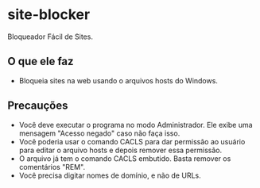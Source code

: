 # site-blocker
Bloqueador Fácil de Sites.

## O que ele faz
- Bloqueia sites na web usando o arquivos hosts do Windows.

## Precauções
- Você deve executar o programa no modo Administrador. Ele exibe uma mensagem "Acesso negado" caso não faça isso.
- Você poderia usar o comando CACLS para dar permissão ao usuário para editar o arquivo hosts e depois remover essa permissão.
- O arquivo já tem o comando CACLS embutido. Basta remover os comentários "REM".
- Você precisa digitar nomes de domínio, e não de URLs.
